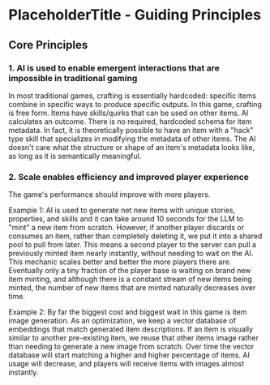 # PlaceholderTitle - Guiding Principles

## Core Principles

### 1. AI is used to enable emergent interactions that are impossible in traditional gaming

In most traditional games, crafting is essentially hardcoded: specific items combine in
specific ways to produce specific outputs. In this game, crafting is free form. Items have
skills/quirks that can be used on other items. AI calculates an outcome. There is no required,
hardcoded schema for item metadata. In fact, it is theoretically possible to have an item 
with a "hack" type skill that specializes in modifying the metadata of other items. The AI
doesn't care what the structure or shape of an item's metadata looks like, as long as it is
semantically meaningful.

### 2. Scale enables efficiency and improved player experience

The game's performance should improve with more players.

Example 1: AI is used to generate net new items with unique stories, properties, and skills and
it can take around 10 seconds for the LLM to "mint" a new item from scratch. However,
if another player discards or consumes an item, rather than completely deleting it, we put it into
a shared pool to pull from later. This means a second player to the server can pull a previously
minted item nearly instantly, without needing to wait on the AI. This mechanic scales better and
better the more players there are. Eventually only a tiny fraction of the player base is waiting
on brand new item minting, and although there is a constant stream of new items being minted, the
number of new items that are minted naturally decreases over time.

Example 2: By far the biggest cost and biggest wait in this game is item image generation. As
an optimization, we keep a vector database of embeddings that match generated item descriptions.
If an item is visually similar to another pre-existing item, we reuse that other items image
rather than needing to generate a new image from scratch. Over time the vector database will
start matching a higher and higher percentage of items. AI usage will decrease, and players will
receive items with images almost instantly.

